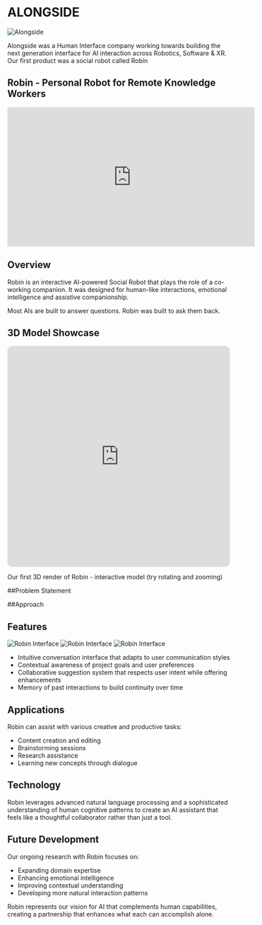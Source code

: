# ALONGSIDE

![Alongside](/images/alo-logo-text.webp)

Alongside was a Human Interface company working towards building the next generation interface for AI interaction across Robotics, Software & XR. Our first product was a social robot called Robin

## Robin - Personal Robot for Remote Knowledge Workers
<iframe width="560" height="315" src="https://www.youtube.com/embed/419WnrcqdPE" frameborder="0" allowfullscreen></iframe>

## Overview

Robin is an interactive AI-powered Social Robot that plays the role of a co-working companion. It was designed for human-like interactions, emotional intelligence and assistive companionship. 

Most AIs are built to answer questions. Robin was built to ask them back.

## 3D Model Showcase

<div className="spline-container" style="width: 100%; height: 500px; position: relative;">
  <iframe 
    src="https://my.spline.design/your-robin-model-url" 
    frameborder="0" 
    width="100%" 
    height="100%" 
    style="border-radius: 12px;"
    allow="autoplay; fullscreen; vr"
    loading="lazy">
  </iframe>
</div>

<p className="caption">Our first 3D render of Robin - interactive model (try rotating and zooming)</p>

##Problem Statement

##Approach

## Features

![Robin Interface](/images/robin_roles_overview.webp)
![Robin Interface](/images/robin_features.webp)
![Robin Interface](/images/robin_product_desc.webp)

- Intuitive conversation interface that adapts to user communication styles
- Contextual awareness of project goals and user preferences
- Collaborative suggestion system that respects user intent while offering enhancements
- Memory of past interactions to build continuity over time

## Applications

Robin can assist with various creative and productive tasks:
- Content creation and editing
- Brainstorming sessions
- Research assistance
- Learning new concepts through dialogue

## Technology

Robin leverages advanced natural language processing and a sophisticated understanding of human cognitive patterns to create an AI assistant that feels like a thoughtful collaborator rather than just a tool.

## Future Development

Our ongoing research with Robin focuses on:
- Expanding domain expertise
- Enhancing emotional intelligence
- Improving contextual understanding
- Developing more natural interaction patterns

Robin represents our vision for AI that complements human capabilities, creating a partnership that enhances what each can accomplish alone.